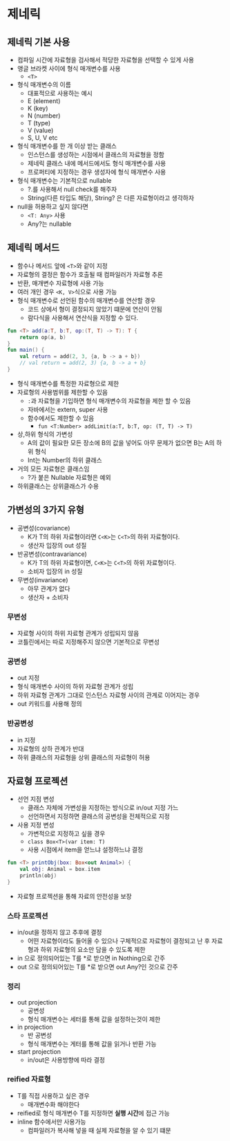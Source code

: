 # 제네릭

## 제네릭 기본 사용

- 컴파일 시간에 자료형을 검사해서 적당한 자료형을 선택할 수 있게 사용
- 앵글 브라켓 사이에 형식 매개변수를 사용
  - `<T>`
- 형식 매개변수의 이름
  - 대표적으로 사용하는 예시
  - E (element)
  - K (key)
  - N (number)
  - T (type)
  - V (value)
  - S, U, V etc
- 형식 매개변수를 한 개 이상 받는 클래스
  - 인스턴스를 생성하는 시점에서 클래스의 자료형을 정함
  - 제네릭 클래스 내에 메서드에서도 형식 매개변수를 사용
  - 프로퍼티에 지정하는 경우 생성자에 형식 매개변수 사용
- 형식 매개변수는 기본적으로 nullable
  - ?.를 사용해서 null check를 해주자
  - String(다른 타입도 해당), String? 은 다른 자료형이라고 생각하자
- null을 허용하고 싶지 않다면
  - `<T: Any>` 사용
  - Any?는 nullable

## 제네릭 메서드

- 함수나 메서드 앞에 `<T>`와 같이 지정
- 자료형의 결정은 함수가 호출될 때 컴파일러가 자료형 추론
- 반환, 매개변수 자료형에 사용 가능
- 여러 개인 경우 `<K, V>`식으로 사용 가능
- 형식 매개변수로 선언된 함수의 매개변수를 연산할 경우
  - 코드 상에서 형이 결정되지 않았기 떄문에 연산이 안됨
  - 람다식을 사용해서 연산식을 지정할 수 있다.

```kotlin
fun <T> add(a:T, b:T, op:(T, T) -> T): T {
    return op(a, b)
}
fun main() {
    val return = add(2, 3, {a, b -> a + b})
    // val return = add(2, 3) {a, b -> a + b}
}

```

- 형식 매개변수를 특정한 자료형으로 제한
- 자료형의 사용범위를 제한할 수 있음
  - `:`과 자료형을 기입하면 형식 매개변수의 자료형을 제한 할 수 있음
  - 자바에서는 extern, super 사용
  - 함수에서도 제한할 수 있음
    - `fun <T:Number> addLimit(a:T, b:T, op: (T, T) -> T)`
- 상,하위 형식의 가변성
  - A의 값이 필요한 모든 장소에 B의 값을 넣어도 아무 문제가 없으면 B는 A의 하위 형식
  - Int는 Number의 하위 클래스
- 거의 모든 자료형은 클래스임
  - ?가 붙은 Nullable 자료형은 예외
- 하위클래스는 상위클래스가 수용

## 가변성의 3가지 유형

- 공변성(covariance)
  - K가 T의 하위 자료형이라면 `C<K>`는 `C<T>`의 하위 자료형이다.
  - 생산자 입장의 out 성질
- 반공변성(contravariance)
  - K가 T의 하위 자료형이면, `C<K>`는 `C<T>`의 하위 자료형이다.
  - 소비자 입장의 in 성질
- 무변성(invariance)
  - 아무 관계가 없다
  - 생산자 + 소비자

### 무변성

- 자료형 사이의 하위 자료형 관계가 성립되지 않음
- 코틀린에서는 따로 지정해주지 않으면 기본적으로 무변성

### 공변성

- out 지정
- 형식 매개변수 사이의 하위 자료형 관계가 성립
- 하위 자료형 관계가 그대로 인스턴스 자료형 사이의 관계로 이어지는 경우
- out 키워드를 사용해 정의

### 반공변성

- in 지정
- 자료형의 상하 관계가 반대
- 하위 클래스의 자료형을 상위 클래스의 자료형이 허용

## 자료형 프로젝션

- 선언 지점 변성
  - 클래스 자체에 가변성을 지정하는 방식으로 in/out 지정 가느
  - 선언하면서 지정하면 클래스의 공변성을 전체적으로 지정
- 사용 지정 변성
  - 가변적으로 지정하고 싶을 경우
  - `class Box<T>(var item: T)`
  - 사용 시점에서 item을 얻느냐 설정하느냐 결정

```kotlin
fun <T> printObj(box: Box<out Animal>) {
    val obj: Animal = box.item
    println(obj)
}
```

- 자료형 프로젝션을 통해 자료의 안전성을 보장

### 스타 프로젝션

- in/out을 정하지 않고 추후에 결정
  - 어떤 자료형이라도 들어올 수 있으나 구체적으로 자료형이 결정되고 난 후 자료형과 하위 자료형의 요소만 담을 수 있도록 제한
- in 으로 정의되어있는 T를 \*로 받으면 in Nothing으로 간주
- out 으로 정의되어있는 T를 \*로 받으면 out Any?인 것으로 간주

### 정리

- out projection
  - 공변성
  - 형식 매개변수는 세터를 통해 값을 설정하는것이 제한
- in projection
  - 반 공변성
  - 형식 매개변수는 게터를 통해 값을 읽거나 반환 가능
- start projection
  - in/out은 사용방향에 따라 결정

### reified 자료형

- T를 직접 사용하고 싶은 경우
  - 매개변수화 해야한다
- reified로 형식 매개변수 T를 지정하면 **실행 시간**에 접근 가능
- inline 함수에서만 사용가능
  - 컴파일러가 복사해 넣을 때 실제 자료형을 알 수 있기 떄문
